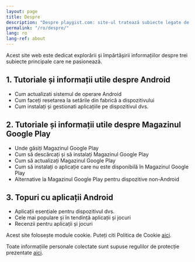 ```yaml
---
layout: page
title: Despre
description: "Despre playgist.com: site-ul tratează subiecte legate de Android, furnizând tutoriale, articole și topuri cu aplicații de interes pentru vizitatori."
permalink: "/ro/despre/"
lang: ro
lang-ref: about
---
```


Acest site web este dedicat explorării și împărtășirii informațiilor despre trei subiecte principale care ne pasionează.

## 1. Tutoriale și informații utile despre Android

- Cum actualizati sistemul de operare Android
- Cum faceți resetarea la setările din fabrică a dispozitivului
- Cum instalați și gestionati aplicațiile pe dispozitivul dvs.

## 2. Tutoriale și informații utile despre Magazinul Google Play

- Unde găsiți Magazinul Google Play
- Cum să descărcați și să instalați Magazinul Google Play
- Cum să actualizați Magazinul Google Play
- Cum să instalați o aplicație care nu este disponibilă în Magazinul Google Play
- Alternative la Magazinul Google Play pentru dispozitive non-Android

## 3. Topuri cu aplicații Android

- Aplicații esențiale pentru dispozitivul dvs.
- Cele mai populare și în tendință aplicații și jocuri
- Recenzii pentru aplicații și jocuri

Acest site folosește module cookie. Puteți citi Politica de Cookie [aici]({{site.baseurl}}{{site.t[page.lang].cookiePolicyPage.url}}).

Toate informațiile personale colectate sunt supuse regulilor de protecție prezentate [aici]({{site.baseurl}}{{site.t[page.lang].privacyPolicyPage.url}}).